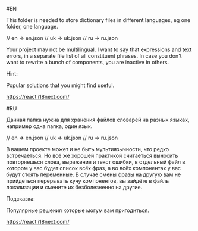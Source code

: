 #EN

This folder is needed to store dictionary files in different languages,
eg one folder, one language.

// en => en.json
// uk => uk.json
// ru => ru.json

Your project may not be multilingual.
I want to say that
expressions and text errors, in a separate file
list of all constituent phrases.
In case you don't want to rewrite a bunch of components,
you are inactive in others.

Hint:

Popular solutions that you might find useful.

https://react.i18next.com/

#RU

Данная папка нужна для хранения файлов словарей на разных языках,
например одна папка, один язык.

// en => en.json
// uk => uk.json
// ru => ru.json

В вашем проекте может и не быть мультиязычности, что редко встречаеться.
Но всё же хорошей практикой считаеться выносить повторяешься слова,
выражения и текст ошибки, в отдельный файл в котором у вас будет
список всёх фраз, а во всёх компонентах у вас будут стоять переменные.
В случае смены фразы на другую вам не прийдеться перерывать кучу компонентов,
вы зайдёте в файлы локализации и смените их безболезненно на другие.

Подсказка:

Популярные решения которые могум вам пригодиться.

https://react.i18next.com/
